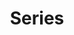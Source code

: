 ---
layout: toctree
title: Series
permalink: /blog/maths/calc/series/
parent: /blog/maths/calc/

enumerate_grand_children: true
---